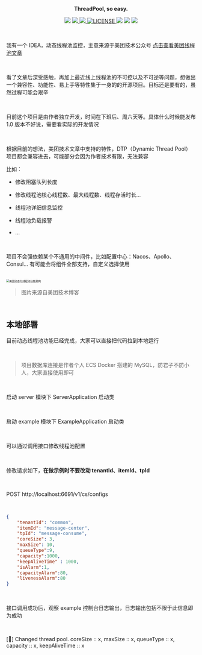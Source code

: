 <p align="center">
	<strong>ThreadPool, so easy.</strong>
</p>
<p align="center">

<img src="https://img.shields.io/badge/程序员-龙台-blue.svg" />

<a target="_blank" href="http://mp.weixin.qq.com/s?__biz=Mzg4NDU0Mjk5OQ==&mid=100007311&idx=1&sn=d325c1a509d6ee89469a1134ac0a8cf5&chksm=4fb7c6f778c04fe111e9cf52723675b8e8cbbbf9e848741a5d9c20620ff6c778b6613e021a34&scene=18#wechat_redirect">
     <img src="https://img.shields.io/badge/公众号-龙台 blog-yellow.svg" />
</a>

<a target="_blank" href="https://github.com/longtai94/dynamic-thread-pool">
     <img src="https://img.shields.io/badge/⭐-github-orange.svg" />
</a>

<a href="https://github.com/longtai94/dynamic-thread-pool/blob/develop/LICENSE">
    <img src="https://img.shields.io/github/license/longtai94/dynamic-thread-pool?color=42b883&style=flat-square" alt="LICENSE">
</a>

<img src="https://img.shields.io/badge/JDK-1.8-violet.svg" />

<img src="https://img.shields.io/badge/release-v1.0.0-green.svg" />

<img src="https://img.shields.io/github/stars/longtai94/dynamic-thread-pool.svg" />

</p>

<br/>

我有一个 IDEA，动态线程池监控，主意来源于美团技术公众号 [点击查看美团线程池文章](https://tech.meituan.com/2020/04/02/java-pooling-pratice-in-meituan.html)

<br/>

看了文章后深受感触，再加上最近线上线程池的不可控以及不可逆等问题，想做出一个兼容性、功能性、易上手等特性集于一身的的开源项目。目标还是要有的，虽然过程可能会艰辛

<br/>

目前这个项目是由作者独立开发，时间在下班后、周六天等。具体什么时候能发布 1.0 版本不好说，需要看实际的开发情况

<br/>

根据目前的想法，美团技术文章中支持的特性，DTP（Dynamic Thread Pool）项目都会兼容进去，可能部分会因为作者技术有限，无法兼容


比如：

- 修改阻塞队列长度

- 修改线程池核心线程数、最大线程数、线程存活时长...

- 线程池详细信息监控

- 线程池负载报警

- ...

<br/>

项目不会强依赖某个不通用的中间件，比如配置中心：Nacos、Apollo、Consul... 有可能会将组件全部支持，自定义选择使用

<br/>

<img src="https://images-machen.oss-cn-beijing.aliyuncs.com/image-20210707112609388.png" alt="美团动态化线程池功能架构" style="zoom:50%;" />

<br/>

> 图片来源自美团技术博客

<br/>

## 本地部署

目前动态线程池功能已经完成，大家可以直接把代码拉到本地运行

<br/>

> 项目数据库连接是作者个人 ECS Docker 搭建的 MySQL，防君子不防小人，大家直接使用即可

<br/>

启动 server 模块下 ServerApplication 启动类

<br/>

启动 example 模块下 ExampleApplication 启动类

<br/>

可以通过调用接口修改线程池配置

<br/>

修改请求如下，**在做示例时不要改动 tenantId、itemId、tpId**

<br/>

POST http://localhost:6691/v1/cs/configs

<br/>

```json
{
    "tenantId": "common",
    "itemId": "message-center",
    "tpId": "message-consume",
    "coreSize": 3,
    "maxSize": 10,
    "queueType":9,
    "capacity":1000,
    "keepAliveTime" : 1000,
    "isAlarm":1,
    "capacityAlarm":80,
    "livenessAlarm":80
}
```

<br/>

接口调用成功后，观察 example 控制台日志输出，日志输出包括不限于此信息即为成功

<br/>

[🚀] Changed thread pool. coreSize :: x, maxSize :: x, queueType :: x, capacity :: x, keepAliveTime :: x
